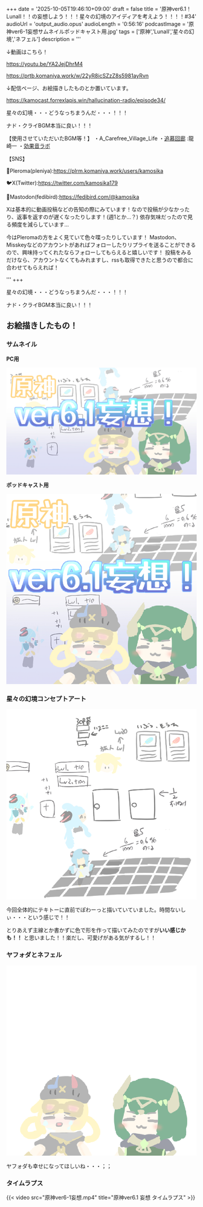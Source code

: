 +++
date = '2025-10-05T19:46:10+09:00'
draft = false
title = '原神ver6.1！LunaⅡ！！の妄想しよう！！！星々の幻境のアイディアを考えよう！！！！#34'
audioUrl = 'output_audio.opus'
audioLength = '0:56:16'
podcastImage = '原神ver6-1妄想サムネイルポッドキャスト用.jpg'
tags = ['原神','LunaⅡ','星々の幻境','ネフェル']
description = '''

↓動画はこちら！

https://youtu.be/YA2JejDhrM4

https://prtb.komaniya.work/w/22yR8icSZzZ8s5981ayRvn

↓配信ページ、お絵描きしたものとか置いています。

https://kamocast.forrexlapis.win/hallucination-radio/episode34/


星々の幻境・・・どうなっちまうんだ・・・！！！

ナド・クライBGM本当に良い！！！

【使用させていただいたBGM等！】
・A_Carefree_Village_Life
・[追慕回廊](https://dova-s.jp/bgm/play20791.html) :龍崎一
・[効果音ラボ](https://soundeffect-lab.info/)

【SNS】

🪻Pleroma(pleniya):https://plrm.komaniya.work/users/kamosika

🐦X(Twitter):https://twitter.com/kamosika179 

🐘Mastodon(fedibird):https://fedibird.com/@kamosika

Xは基本的に動画投稿などの告知の際にみています！なので投稿が少なかったり、返事を返すのが遅くなったりします！(週1とか…？)
依存気味だったので見る頻度を減らしています…

今はPleromaの方をよく見ていて色々喋ったりしています！
Mastodon、Misskeyなどのアカウントがあればフォローしたりリプライを送ることができるので、興味持ってくれたならフォローしてもらえると嬉しいです！
投稿をみるだけなら、アカウントなくてもみれますし、rssも取得できたと思うので都合に合わせてもらえれば！

'''
+++

星々の幻境・・・どうなっちまうんだ・・・！！！

ナド・クライBGM本当に良い！！！

## お絵描きしたもの！

### サムネイル

**PC用**

![](原神ver6-1妄想サムネイル.jpg)

**ポッドキャスト用**

![](原神ver6-1妄想サムネイルポッドキャスト用.jpg)


### 星々の幻境コンセプトアート

![](星々の幻境の妄想.png)

今回全体的にテキトーに直前でぽわーっと描いていていました。時間ないしぃ・・・という感じで！！

とりあえず主線とか書かずに色で形を作って描いてみたのですが**いい感じかも！！** と思いました！！楽だし、可愛げがある気がするし！！

### ヤフォダとネフェル

![](ヤフォダとネフェル.png)

ヤフォダも幸せになってほしいね・・・；；

### タイムラプス

{{< video src="原神ver6-1妄想.mp4" title="原神ver6.1 妄想 タイムラプス" >}}


